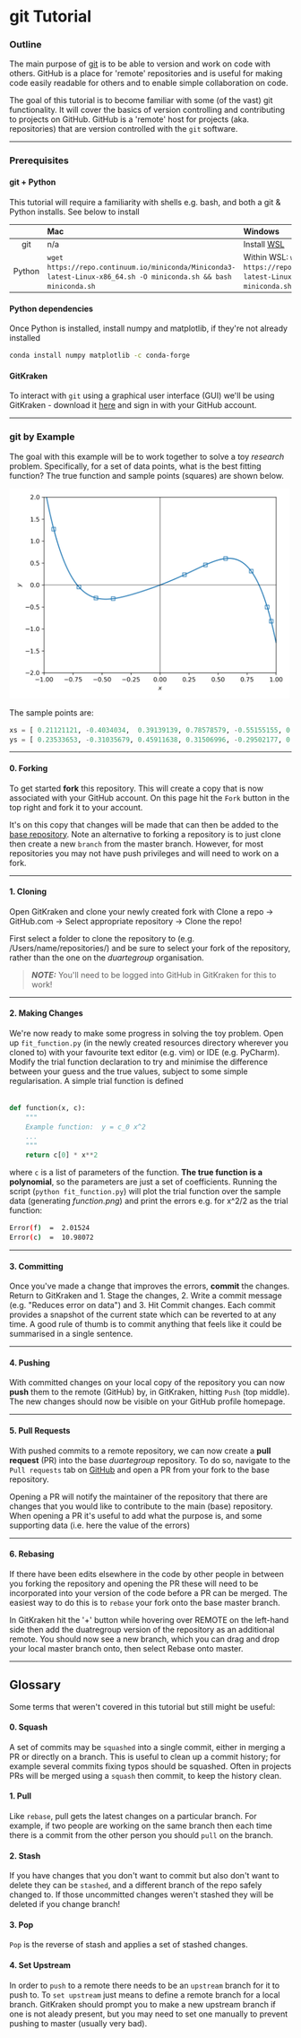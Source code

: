 # git Tutorial

### Outline
 
The main purpose of [git](https://en.wikipedia.org/wiki/Git) is to be able to version and
work on code with others. GitHub is a place for 'remote' repositories and is useful for 
making code easily readable for others and to enable simple collaboration on code.

The goal of this tutorial is to become familiar with some (of the vast) git 
functionality. It will cover the basics of version controlling and contributing to projects on GitHub. 
GitHub is a 'remote' host for projects (aka. repositories) that are version controlled with the `git` software.
                                                                          

***

### Prerequisites

#### git + Python

This tutorial will require a familiarity with shells e.g. bash, and both a git & Python installs. See below to install 


|          |     Mac   |  Windows    |   Linux   |
|  :----:  |  :----  |    :----    |    :---- |
| git      |    n/a      |     Install [WSL](https://docs.microsoft.com/en-us/windows/wsl/)         |     n/a      | 
| Python   |  `wget https://repo.continuum.io/miniconda/Miniconda3-latest-Linux-x86_64.sh -O miniconda.sh && bash miniconda.sh`      |     Within WSL: `wget https://repo.continuum.io/miniconda/Miniconda3-latest-Linux-x86_64.sh -O miniconda.sh && bash miniconda.sh`         |    `wget https://repo.anaconda.com/miniconda/Miniconda3-latest-MacOSX-x86_64.sh -O miniconda.sh && bash miniconda.sh`    |

#### Python dependencies

Once Python is installed, install numpy and matplotlib, if they're not already installed

```bash
conda install numpy matplotlib -c conda-forge
```

#### GitKraken

To interact with `git` using a graphical user interface (GUI) we'll be using GitKraken - download it [here](https://www.gitkraken.com/)
and sign in with your GitHub account.


***

### git by Example

The goal with this example will be to work together to solve a toy _research_ problem. Specifically, for a set of data 
points, what is the best fitting function? The true function and sample points (squares) are shown below.


<img src="_common/true_function.png" width="500">

The sample points are:

```python
xs = [ 0.21121121, -0.4034034,  0.39139139, 0.78578579, -0.55155155, 0.56556557, 0.92392392, -0.6996997, 0.95795796, -0.91591592]
ys = [ 0.23533653, -0.31035679, 0.45911638, 0.31506996, -0.29502177, 0.60401143, -0.50146046, -0.04222024, -0.82460688, 1.27242725]
```

***

#### 0. Forking

To get started **fork** this repository. This will create a copy that is now associated with your GitHub 
account. On this page hit the `Fork` button in the top right and fork it to your account.

It's on this copy that changes will be made that can then be added to the [base repository](https://github.com/duartegroup/resources).
Note an alternative to forking a repository is to just clone then create a new `branch` from the master branch. However, for most 
repositories you may not have push privileges and will need to work on a fork.

***

#### 1. Cloning

Open GitKraken and clone your newly created fork with Clone a repo → GitHub.com → 
Select appropriate repository → Clone the repo! 

First select a folder to clone the repository to (e.g. /Users/name/repositories/) and be sure to select your fork of the 
repository, rather than the one on the _duartegroup_ organisation.

> **_NOTE:_**  You'll need to be logged into GitHub in GitKraken for this to work!

***

#### 2. Making Changes

We're now ready to make some progress in solving the toy problem. Open up `fit_function.py` (in the newly created
resources directory wherever you cloned to) with your favourite text editor (e.g. vim) or IDE (e.g. PyCharm). 
Modify the trial function declaration to try and minimise the difference between your guess and the true values,
subject to some simple regularisation. A simple trial function is defined

```python

def function(x, c):
    """
    Example function:  y = c_0 x^2
    ...
    """
    return c[0] * x**2
```

where `c` is a list of parameters of the function. **The true function is a polynomial**, so the parameters are just
a set of coefficients. Running the script (`python fit_function.py`) will plot the trial function over the sample data 
(generating _function.png_) and print the errors e.g. for x^2/2 as the trial function:

```bash
Error(f)  =  2.01524
Error(c)  =  10.98072
```

***

#### 3. Committing

Once you've made a change that improves the errors, **commit** the changes. Return to GitKraken and 1. Stage the changes, 
2. Write a commit message (e.g. "Reduces error on data") and 3. Hit Commit changes. Each commit provides a snapshot
of the current state which can be reverted to at any time. A good rule of thumb is to commit anything that feels like it
could be summarised in a single sentence.

***

#### 4. Pushing

With committed changes on your local copy of the repository you can now **push** them to the remote (GitHub) by, in 
GitKraken, hitting `Push` (top middle). The new changes should now be visible on your GitHub profile homepage.

***

#### 5. Pull Requests

With pushed commits to a remote repository, we can now create a **pull request** (PR) into the base _duartegroup_ repository. To 
do so, navigate to the `Pull requests` tab on [GitHub](https://github.com/duartegroup/resources) and open a PR from your
fork to the base repository.

Opening a PR will notify the maintainer of the repository that there are changes that you would like to contribute 
to the main (base) repository. When opening a PR it's useful to add what the purpose is, and some supporting data 
(i.e. here the value of the errors)

***

#### 6. Rebasing

If there have been edits elsewhere in the code by other people in between you forking the repository and opening the PR these 
will need to be incorporated into your version of the code before a PR can be merged. The easiest way to do this is to `rebase`
your fork onto the base master branch.

In GitKraken hit the '+' button while hovering over REMOTE on the left-hand side then add the duatregroup
version of the repository as an additional remote. You should now see a new branch, which you can drag and
drop your local master branch onto, then select Rebase onto master.

***

## Glossary

Some terms that weren't covered in this tutorial but still might be useful:

#### 0. Squash

A set of commits may be `squashed` into a single commit, either in merging a PR or directly on a branch. This is useful
to clean up a commit history; for example several commits fixing typos should be squashed. Often in projects PRs will be
merged using a `squash` then commit, to keep the history clean.

#### 1. Pull

Like `rebase`, pull gets the latest changes on a particular branch. For example, if two people are working on the same 
branch then each time there is a commit from the other person you should `pull` on the branch.

#### 2. Stash

If you have changes that you don't want to commit but also don't want to delete they can be `stashed`, and a different 
branch of the repo safely changed to. If those uncommitted changes weren't stashed they will be deleted if you change 
branch!
                                             
#### 3. Pop

`Pop` is the reverse of stash and applies a set of stashed changes.

#### 4. Set Upstream

In order to `push` to a remote there needs to be an `upstream` branch for it to push to. To `set upstream` just means to
define a remote branch for a local branch. GitKraken should prompt you to make a new upstream branch if one is not aleady
present, but you may need to set one manually to prevent pushing to master (usually very bad).



